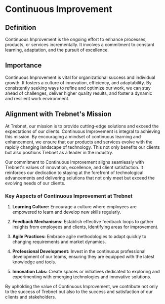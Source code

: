 # Continuous Improvement

## Definition
Continuous Improvement is the ongoing effort to enhance processes, products, or services incrementally. It involves a commitment to constant learning, adaptation, and the pursuit of excellence.

## Importance
Continuous Improvement is vital for organizational success and individual growth. It fosters a culture of innovation, efficiency, and adaptability. By consistently seeking ways to refine and optimize our work, we can stay ahead of challenges, deliver higher quality results, and foster a dynamic and resilient work environment.

## Alignment with Trebnet's Mission
At Trebnet, our mission is to provide cutting-edge solutions and exceed the expectations of our clients. Continuous Improvement is integral to achieving this mission. By encouraging a mindset of continuous learning and enhancement, we ensure that our products and services evolve with the rapidly changing landscape of technology. This not only benefits our clients but also positions Trebnet as a leader in the industry.

Our commitment to Continuous Improvement aligns seamlessly with Trebnet's values of innovation, excellence, and client satisfaction. It reinforces our dedication to staying at the forefront of technological advancements and delivering solutions that not only meet but exceed the evolving needs of our clients.

### Key Aspects of Continuous Improvement at Trebnet
1. **Learning Culture:** Encourage a culture where employees are empowered to learn and develop new skills regularly.

2. **Feedback Mechanisms:** Establish effective feedback loops to gather insights from employees and clients, identifying areas for improvement.

3. **Agile Practices:** Embrace agile methodologies to adapt quickly to changing requirements and market dynamics.

4. **Professional Development:** Invest in the continuous professional development of our teams, ensuring they are equipped with the latest knowledge and tools.

5. **Innovation Labs:** Create spaces or initiatives dedicated to exploring and experimenting with emerging technologies and innovative solutions.

By upholding the value of Continuous Improvement, we contribute not only to the success of Trebnet but also to the success and satisfaction of our clients and stakeholders.
